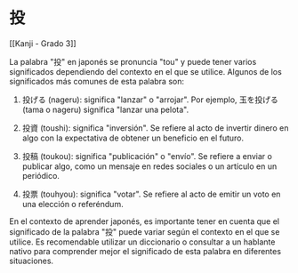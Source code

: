 # 投

[[Kanji - Grado 3]]

La palabra "投" en japonés se pronuncia "tou" y puede tener varios significados dependiendo del contexto en el que se utilice. Algunos de los significados más comunes de esta palabra son:

1. 投げる (nageru): significa "lanzar" o "arrojar". Por ejemplo, 玉を投げる (tama o nageru) significa "lanzar una pelota".

2. 投資 (toushi): significa "inversión". Se refiere al acto de invertir dinero en algo con la expectativa de obtener un beneficio en el futuro.

3. 投稿 (toukou): significa "publicación" o "envío". Se refiere a enviar o publicar algo, como un mensaje en redes sociales o un artículo en un periódico.

4. 投票 (touhyou): significa "votar". Se refiere al acto de emitir un voto en una elección o referéndum.

En el contexto de aprender japonés, es importante tener en cuenta que el significado de la palabra "投" puede variar según el contexto en el que se utilice. Es recomendable utilizar un diccionario o consultar a un hablante nativo para comprender mejor el significado de esta palabra en diferentes situaciones.
